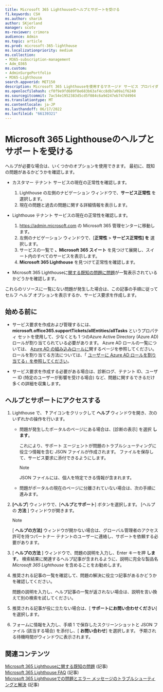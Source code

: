 ```yaml
---
title: Microsoft 365 Lighthouseのヘルプとサポートを受ける
f1.keywords: CSH
ms.author: sharik
author: SKjerland
manager: scotv
ms-reviewer: crimora
audience: Admin
ms.topic: article
ms.prod: microsoft-365-lighthouse
ms.localizationpriority: medium
ms.collection:
- M365-subscription-management
- Adm_O365
ms.custom:
- AdminSurgePortfolio
- M365-Lighthouse
search.appverid: MET150
description: Microsoft 365 Lighthouseを使用するマネージド サービス プロバイダー (MSP) の場合は、ヘルプとサポートを受ける方法について説明します。
ms.openlocfilehash: cf0f9e9fd689f8e683b63af4cc8db7a09a1f6240
ms.sourcegitcommit: 7ac54e1952383d5cd5f084c6a9d247eb747d4904
ms.translationtype: MT
ms.contentlocale: ja-JP
ms.lasthandoff: 06/17/2022
ms.locfileid: "66139321"
---
```

# <a name="get-help-and-support-for-microsoft-365-lighthouse"></a>Microsoft 365 Lighthouseのヘルプとサポートを受ける 

ヘルプが必要な場合は、いくつかのオプションを使用できます。 最初に、既知の問題があるかどうかを確認します。

- カスタマー テナント サービスの現在の正常性を確認します。

    1. Lighthouse の左側のナビゲーション ウィンドウで、**サービス正常性** を選択します。 
    2. 現在の問題と過去の問題に関する詳細情報を表示します。

- Lighthouse テナント サービスの現在の正常性を確認します。

    1. <a href="https://go.microsoft.com/fwlink/p/?linkid=2024339" target="_blank">https://admin.microsoft.com</a> の Microsoft 365 管理センターに移動します。
    2. 左側のナビゲーション ウィンドウで、[**正常性** > **サービス正常性] を** 選択します。
    3. サービスの一覧で **、Microsoft 365 スイート** を見つけて展開し、スイート内のすべてのサービスを表示します。
    4. **Microsoft 365 Lighthouse** を見つけて正常性を確認します。

- Microsoft 365 Lighthouseに[関する既知の問題に問題](/microsoft-365/lighthouse/m365-lighthouse-known-issues?view=o365-worldwide)が一覧表示されているかどうかを確認します。

これらのリソースに一覧にない問題が発生した場合は、この記事の手順に従ってセルフ ヘルプ オプションを表示するか、サービス要求を作成します。

## <a name="before-you-begin"></a>始める前に

- サービス要求を作成および管理するには、**microsoft.office365.supportTickets/allEntities/allTasks** というプロパティ セットを使用して、少なくとも 1 つのAzure Active Directory (Azure AD) ロールが割り当てられている必要があります。 Azure AD ロールの一覧については、 [Azure AD の組み込みロールに](/azure/active-directory/roles/permissions-reference)関するページを参照してください。 ロールを割り当てる方法については、「 [ユーザーに Azure AD ロールを割り当てる」を参照してください](/azure/active-directory/roles/manage-roles-portal)。

- サービス要求を作成する必要がある場合は、診断ログ、テナント ID、ユーザー ID (特定のユーザーが影響を受ける場合) など、問題に関するできるだけ多くの詳細を収集します。

## <a name="access-help-and-support"></a>ヘルプとサポートにアクセスする

1.  Lighthouse で、 **?** アイコンをクリックして **ヘルプ** ウィンドウを開き、次のいずれかの操作を行います。
    
    -  問題が発生したポータルのページにある場合は、[診断の表示] を選択 **します**。

        これにより、サポート エージェントが問題のトラブルシューティングに役立つ情報を含む JSON ファイルが作成されます。 ファイルを保存して、サービス要求に添付できるようにします。

        > [!NOTE]
        > JSON ファイルには、個人を特定できる情報が含まれます。

    -  問題がポータルの現在のページに分離されていない場合は、次の手順に進みます。

2.  **[ヘルプ**] ウィンドウで、[**ヘルプとサポート**] ボタンを選択します。 [ヘルプの **方法** ] ウィンドウが開きます。

    > [!NOTE]
    > [ **ヘルプの方法]** ウィンドウが開かない場合は、グローバル管理者のアクセス許可を持つパートナー テナントのユーザーに連絡し、サポートを依頼する必要があります。

3.  [ **ヘルプの方法** ] ウィンドウで、問題の説明を入力し、Enter キーを押 **します**。 検索結果に関連するヘルプ記事が含まれるように、説明に完全な製品名 *Microsoft 365 Lighthouse* を含めることをお勧めします。

4.  推奨される記事の一覧を確認して、問題の解決に役立つ記事があるかどうかを確認してください。

    問題の説明を入力し、ヘルプ記事の一覧が返されない場合は、説明を言い換えて別の検索を試してください。

5.  推奨される記事が役に立たない場合は、[ **サポートにお問い合わせください**] を選択します。

6.  フォームに情報を入力し、手順&nbsp;1 で保存したスクリーンショットと JSON ファイル (該当する場合) を添付し、[ **お問い合わせ**] を選択します。 予期される待機時間がウィンドウに表示されます。

## <a name="related-content"></a>関連コンテンツ

[Microsoft 365 Lighthouseに関する既知の問題](m365-lighthouse-known-issues.md) (記事)\
[Microsoft 365 Lighthouse FAQ](m365-lighthouse-faq.yml) (記事)\
[Microsoft 365 Lighthouseでの問題とエラー メッセージのトラブルシューティングと解決](m365-lighthouse-troubleshoot.md) (記事)
